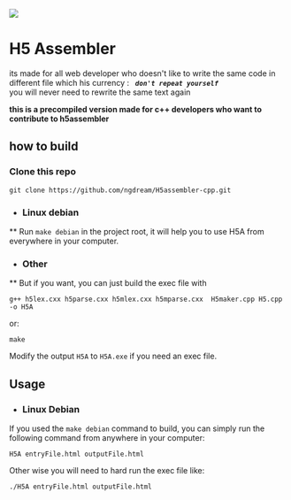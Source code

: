 
![](https://github.com/ngdream/H5assembler/blob/8b52dca1f889ab0f93dc8b1d9cc7f0c92155ca85/share/social.png)
# H5 Assembler
its made for all web developer who doesn't like to write the same code  in different file  which his currency : ***``  don't repeat yourself ``***<br/>
you will never need to rewrite the same text again

<span align="center">**this is a precompiled version made for c++ developers who want to contribute to h5assembler**</span> 



## how to build

### Clone this repo 

`git clone https://github.com/ngdream/H5assembler-cpp.git`

- ### Linux debian 
** Run `make debian` in the project root, it will help you to use H5A from everywhere in your computer.

- ### Other

** But if you want, you can just build the exec file with 

`g++ h5lex.cxx h5parse.cxx h5mlex.cxx h5mparse.cxx  H5maker.cpp H5.cpp -o H5A`

or:

`make`

Modify the output `H5A` to `H5A.exe` if you need an exec file.

## Usage

- ### Linux Debian
If you used the `make debian` command to build, you can simply run the following command from anywhere in your computer:

`H5A entryFile.html outputFile.html`

Other wise you will need to hard run the exec file like:

`./H5A entryFile.html outputFile.html`







